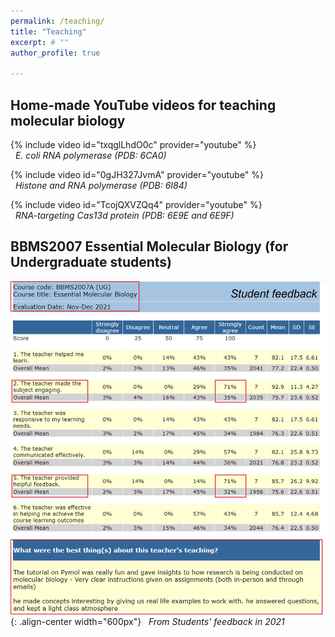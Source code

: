 ```yaml
---
permalink: /teaching/
title: "Teaching"
excerpt: # ""
author_profile: true

---
```

## Home-made YouTube videos for teaching molecular biology 
{% include video id="txqglLhdO0c" provider="youtube" %}  
&nbsp;&nbsp;*E. coli RNA polymerase (PDB: 6CA0)*  
  
{% include video id="0gJH327JvmA" provider="youtube" %}  
&nbsp;&nbsp;*Histone and RNA polymerase (PDB: 6I84)*  
  
{% include video id="TcojQXVZQq4" provider="youtube" %}  
&nbsp;&nbsp;*RNA-targeting Cas13d protein (PDB: 6E9E and 6E9F)*  
  
## BBMS2007 Essential Molecular Biology (for Undergraduate students)  
![image-center](/assets/images/BBMS2007.jpg){: .align-center width="600px"}
&nbsp;&nbsp;*From Students' feedback in 2021*  
